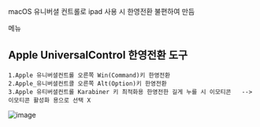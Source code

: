 macOS 유니버셜 컨트롤로 ipad 사용 시 한영전환 불편하여 만듬

메뉴
## Apple UniversalControl 한영전환 도구
	1.Apple 유니버셜컨트롤 오른쪽 Win(Command)키 한영전환
	2.Apple_유니버셜컨트콜 오른쪽 Alt(Option)키 한영전환
	3.Apple 유티버셜컨트롤 Karabiner 키 최적화용 한영전한 길게 누를 시 이모티콘   --> 이모티콘 활성화 용으로 선택 X


![image](https://user-images.githubusercontent.com/126259075/233944008-14dd5c65-36ba-4bfe-9833-d47313dc9b5b.png)
